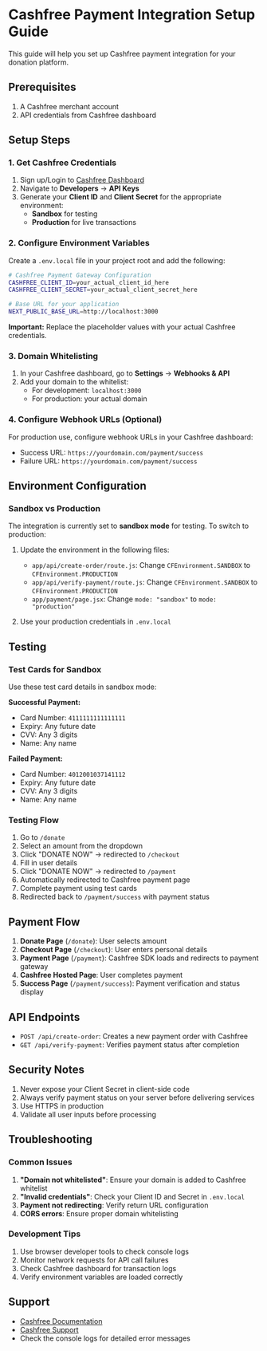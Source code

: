 # Cashfree Payment Integration Setup Guide

This guide will help you set up Cashfree payment integration for your donation platform.

## Prerequisites

1. A Cashfree merchant account
2. API credentials from Cashfree dashboard

## Setup Steps

### 1. Get Cashfree Credentials

1. Sign up/Login to [Cashfree Dashboard](https://merchant.cashfree.com/)
2. Navigate to **Developers** → **API Keys**
3. Generate your **Client ID** and **Client Secret** for the appropriate environment:
   - **Sandbox** for testing
   - **Production** for live transactions

### 2. Configure Environment Variables

Create a `.env.local` file in your project root and add the following:

```bash
# Cashfree Payment Gateway Configuration
CASHFREE_CLIENT_ID=your_actual_client_id_here
CASHFREE_CLIENT_SECRET=your_actual_client_secret_here

# Base URL for your application
NEXT_PUBLIC_BASE_URL=http://localhost:3000
```

**Important:** Replace the placeholder values with your actual Cashfree credentials.

### 3. Domain Whitelisting

1. In your Cashfree dashboard, go to **Settings** → **Webhooks & API**
2. Add your domain to the whitelist:
   - For development: `localhost:3000`
   - For production: your actual domain

### 4. Configure Webhook URLs (Optional)

For production use, configure webhook URLs in your Cashfree dashboard:
- Success URL: `https://yourdomain.com/payment/success`
- Failure URL: `https://yourdomain.com/payment/success`

## Environment Configuration

### Sandbox vs Production

The integration is currently set to **sandbox mode** for testing. To switch to production:

1. Update the environment in the following files:
   - `app/api/create-order/route.js`: Change `CFEnvironment.SANDBOX` to `CFEnvironment.PRODUCTION`
   - `app/api/verify-payment/route.js`: Change `CFEnvironment.SANDBOX` to `CFEnvironment.PRODUCTION`  
   - `app/payment/page.jsx`: Change `mode: "sandbox"` to `mode: "production"`

2. Use your production credentials in `.env.local`

## Testing

### Test Cards for Sandbox

Use these test card details in sandbox mode:

**Successful Payment:**
- Card Number: `4111111111111111`
- Expiry: Any future date
- CVV: Any 3 digits
- Name: Any name

**Failed Payment:**
- Card Number: `4012001037141112`
- Expiry: Any future date
- CVV: Any 3 digits
- Name: Any name

### Testing Flow

1. Go to `/donate`
2. Select an amount from the dropdown
3. Click "DONATE NOW" → redirected to `/checkout`
4. Fill in user details
5. Click "DONATE NOW" → redirected to `/payment`
6. Automatically redirected to Cashfree payment page
7. Complete payment using test cards
8. Redirected back to `/payment/success` with payment status

## Payment Flow

1. **Donate Page** (`/donate`): User selects amount
2. **Checkout Page** (`/checkout`): User enters personal details
3. **Payment Page** (`/payment`): Cashfree SDK loads and redirects to payment gateway
4. **Cashfree Hosted Page**: User completes payment
5. **Success Page** (`/payment/success`): Payment verification and status display

## API Endpoints

- `POST /api/create-order`: Creates a new payment order with Cashfree
- `GET /api/verify-payment`: Verifies payment status after completion

## Security Notes

1. Never expose your Client Secret in client-side code
2. Always verify payment status on your server before delivering services
3. Use HTTPS in production
4. Validate all user inputs before processing

## Troubleshooting

### Common Issues

1. **"Domain not whitelisted"**: Ensure your domain is added to Cashfree whitelist
2. **"Invalid credentials"**: Check your Client ID and Secret in `.env.local`
3. **Payment not redirecting**: Verify return URL configuration
4. **CORS errors**: Ensure proper domain whitelisting

### Development Tips

1. Use browser developer tools to check console logs
2. Monitor network requests for API call failures
3. Check Cashfree dashboard for transaction logs
4. Verify environment variables are loaded correctly

## Support

- [Cashfree Documentation](https://docs.cashfree.com/)
- [Cashfree Support](https://support.cashfree.com/)
- Check the console logs for detailed error messages 